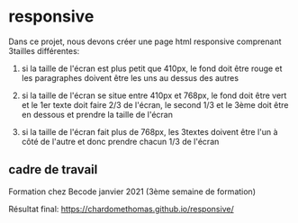 # responsive

Dans ce projet, nous devons créer une page html responsive comprenant 3tailles différentes:

1. si la taille de l'écran est plus petit que 410px, le fond doit être rouge et les paragraphes doivent être les uns au dessus des autres

2. si la taille de l'écran se situe entre 410px et 768px, le fond doit être vert et le 1er texte doit faire 2/3 de l'écran, le second 1/3 et le 3ème doit être en dessous et prendre la taille de l'écran

3. si la taille de l'écran fait plus de 768px, les 3textes doivent être l'un à côté de l'autre et donc prendre chacun 1/3 de l'écran

## cadre de travail

Formation chez Becode janvier 2021 (3ème semaine de formation)


Résultat final: https://chardomethomas.github.io/responsive/
